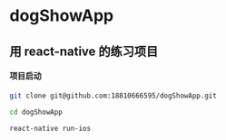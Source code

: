 # dogShowApp

## 用 react-native 的练习项目

#### 项目启动
```bash
git clone git@github.com:18810666595/dogShowApp.git

cd dogShowApp

react-native run-ios
```

